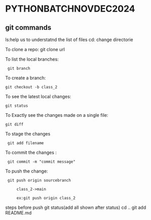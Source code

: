 # PYTHONBATCHNOVDEC2024
## git commands
ls:help us to understatnd the list of files
cd: change directorie 

  To clone a repo:
  git clone url

To list the local branches:

     git branch

To create a branch:

    git checkout -b class_2

To see the latest local changes:

    git status

To Exactly see the changes made on a single file:

    git diff

To stage the changes 

     git add filename

To commit the changes :

     git commit -m "commit message"     

To push the change:

     git push origin sourcebranch

         class_2->main

         ex:git push origin class_2     

steps before push
git status(add all shown after status)
cd ..
git add README.md
